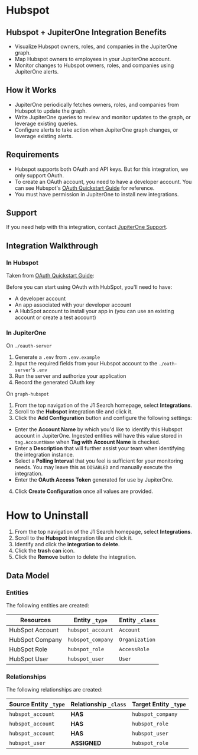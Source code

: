 # Hubspot

## Hubspot + JupiterOne Integration Benefits

- Visualize Hubspot owners, roles, and companies in the JupiterOne graph.
- Map Hubspot owners to employees in your JupiterOne account.
- Monitor changes to Hubspot owners, roles, and companies using JupiterOne
  alerts.

## How it Works

- JupiterOne periodically fetches owners, roles, and companies from Hubspot to
  update the graph.
- Write JupiterOne queries to review and monitor updates to the graph, or
  leverage existing queries.
- Configure alerts to take action when JupiterOne graph changes, or leverage
  existing alerts.

## Requirements

- Hubspot supports both OAuth and API keys. But for this integration, we only
  support OAuth.
- To create an OAuth account, you need to have a developer account. You can see
  Hubspot's [OAuth Quickstart Guide](https://developers.hubspot.com/docs/api/oauth-quickstart-guide) for reference.
- You must have permission in JupiterOne to install new integrations.

## Support

If you need help with this integration, contact [JupiterOne Support](https://support.jupiterone.io).

## Integration Walkthrough

### In Hubspot

Taken from [OAuth Quickstart Guide](https://developers.hubspot.com/docs/api/oauth-quickstart-guide):

Before you can start using OAuth with HubSpot, you'll need to have:

- A developer account
- An app associated with your developer account
- A HubSpot account to install your app in (you can use an existing account or
  create a test account)

### In JupiterOne

On `./oauth-server`

1. Generate a `.env` from `.env.example`
2. Input the required fields from your Hubspot account to the `./oath-server`'s
   `.env`
3. Run the server and authorize your application
4. Record the generated OAuth key

On `graph-hubspot`

1. From the top navigation of the J1 Search homepage, select **Integrations**.
2. Scroll to the **Hubspot** integration tile and click it.
3. Click the **Add Configuration** button and configure the following settings:

- Enter the **Account Name** by which you'd like to identify this Hubspot
  account in JupiterOne. Ingested entities will have this value stored in
  `tag.AccountName` when **Tag with Account Name** is checked.
- Enter a **Description** that will further assist your team when identifying
  the integration instance.
- Select a **Polling Interval** that you feel is sufficient for your monitoring
  needs. You may leave this as `DISABLED` and manually execute the integration.
- Enter the **OAuth Access Token** generated for use by JupiterOne.

4. Click **Create Configuration** once all values are provided.

# How to Uninstall

1. From the top navigation of the J1 Search homepage, select **Integrations**.
2. Scroll to the **Hubspot** integration tile and click it.
3. Identify and click the **integration to delete**.
4. Click the **trash can** icon.
5. Click the **Remove** button to delete the integration.

<!-- {J1_DOCUMENTATION_MARKER_START} -->
<!--
********************************************************************************
NOTE: ALL OF THE FOLLOWING DOCUMENTATION IS GENERATED USING THE
"j1-integration document" COMMAND. DO NOT EDIT BY HAND! PLEASE SEE THE DEVELOPER
DOCUMENTATION FOR USAGE INFORMATION:

https://github.com/JupiterOne/sdk/blob/main/docs/integrations/development.md
********************************************************************************
-->

## Data Model

### Entities

The following entities are created:

| Resources       | Entity `_type`    | Entity `_class` |
| --------------- | ----------------- | --------------- |
| HubSpot Account | `hubspot_account` | `Account`       |
| HubSpot Company | `hubspot_company` | `Organization`  |
| HubSpot Role    | `hubspot_role`    | `AccessRole`    |
| HubSpot User    | `hubspot_user`    | `User`          |

### Relationships

The following relationships are created:

| Source Entity `_type` | Relationship `_class` | Target Entity `_type` |
| --------------------- | --------------------- | --------------------- |
| `hubspot_account`     | **HAS**               | `hubspot_company`     |
| `hubspot_account`     | **HAS**               | `hubspot_role`        |
| `hubspot_account`     | **HAS**               | `hubspot_user`        |
| `hubspot_user`        | **ASSIGNED**          | `hubspot_role`        |

<!--
********************************************************************************
END OF GENERATED DOCUMENTATION AFTER BELOW MARKER
********************************************************************************
-->
<!-- {J1_DOCUMENTATION_MARKER_END} -->

